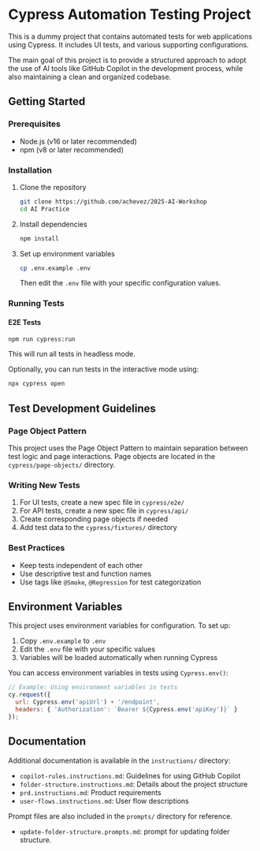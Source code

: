 # Cypress Automation Testing Project

This is a dummy project that contains automated tests for web applications using Cypress. It includes UI tests, and various supporting configurations.

The main goal of this project is to provide a structured approach to adopt the use of AI tools like GitHub Copilot in the development process, while also maintaining a clean and organized codebase.

## Getting Started

### Prerequisites

- Node.js (v16 or later recommended)
- npm (v8 or later recommended)

### Installation

1. Clone the repository
   ```bash
   git clone https://github.com/achevez/2025-AI-Workshop
   cd AI Practice
   ```

2. Install dependencies
   ```bash
   npm install
   ```

3. Set up environment variables
   ```bash
   cp .env.example .env
   ```
   Then edit the `.env` file with your specific configuration values.

### Running Tests

#### E2E Tests

```bash
npm run cypress:run
```

This will run all tests in headless mode. 

Optionally, you can run tests in the interactive mode using:

```bash
npx cypress open
```

## Test Development Guidelines

### Page Object Pattern

This project uses the Page Object Pattern to maintain separation between test logic and page interactions. 
Page objects are located in the `cypress/page-objects/` directory.

### Writing New Tests

1. For UI tests, create a new spec file in `cypress/e2e/`
2. For API tests, create a new spec file in `cypress/api/`
3. Create corresponding page objects if needed
4. Add test data to the `cypress/fixtures/` directory

### Best Practices

- Keep tests independent of each other
- Use descriptive test and function names
- Use tags like `@Smoke`, `@Regression` for test categorization

## Environment Variables

This project uses environment variables for configuration. To set up:

1. Copy `.env.example` to `.env` 
2. Edit the `.env` file with your specific values
3. Variables will be loaded automatically when running Cypress

You can access environment variables in tests using `Cypress.env()`:

```javascript
// Example: Using environment variables in tests
cy.request({
  url: Cypress.env('apiUrl') + '/endpoint',
  headers: { 'Authorization': `Bearer ${Cypress.env('apiKey')}` }
});
```

## Documentation

Additional documentation is available in the `instructions/` directory:

- `copilot-rules.instructions.md`: Guidelines for using GitHub Copilot
- `folder-structure.instructions.md`: Details about the project structure
- `prd.instructions.md`: Product requirements
- `user-flows.instructions.md`: User flow descriptions

Prompt files are also included in the `prompts/` directory for reference.

- `update-folder-structure.prompts.md`: prompt for updating folder structure.
